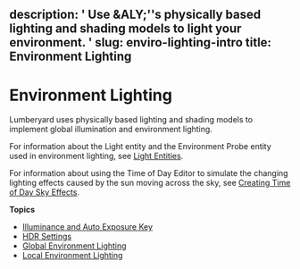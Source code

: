 description: ' Use &ALY;''s physically based lighting and shading models to light
  your environment. '
slug: enviro-lighting-intro
title: Environment Lighting
---
# Environment Lighting<a name="enviro-lighting-intro"></a>

Lumberyard uses physically based lighting and shading models to implement global illumination and environment lighting\.

For information about the Light entity and the Environment Probe entity used in environment lighting, see [Light Entities](https://docs.aws.amazon.com/lumberyard/latest/legacyreference/entities-entity-light.html)\.

For information about using the Time of Day Editor to simulate the changing lighting effects caused by the sun moving across the sky, see [Creating Time of Day Sky Effects](sky-tod-intro.md)\.

**Topics**
+ [Illuminance and Auto Exposure Key](enviro-lighting-luminance-scene-key.md)
+ [HDR Settings](enviro-lighting-hdr-tone-mapping.md)
+ [Global Environment Lighting](enviro-lighting-global.md)
+ [Local Environment Lighting](enviro-lighting-local.md)